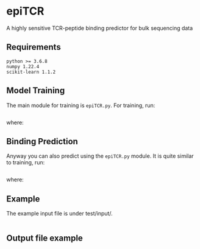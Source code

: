 # epiTCR
A highly sensitive TCR-peptide binding predictor for bulk sequencing data 


## Requirements
```text
python >= 3.6.8
numpy 1.22.4
scikit-learn 1.1.2
```

## Model Training
The main module for training is `epiTCR.py`.
For training, run:
```commandline

```
where:


## Binding Prediction

Anyway you can also predict using the `epiTCR.py` module.
It is quite similar to training, run:
```commandline

```
where:

## Example
The example input file is under test/input/.
```commandline

```

## Output file example
